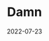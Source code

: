 ---
title: Damn
image: assets/post-images/2023/image5.png
date: 2022-07-23
link: https://pixiv.net
---